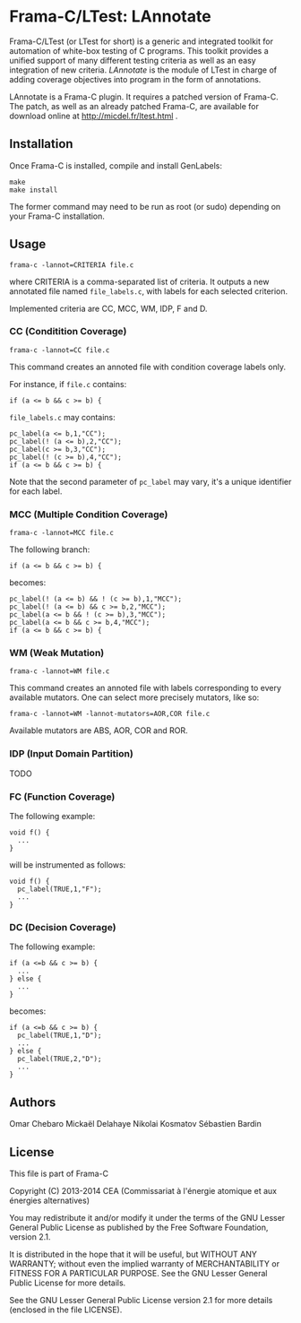 Frama-C/LTest: LAnnotate
========================

Frama-C/LTest (or LTest for short) is a generic and integrated toolkit for
automation of white-box testing of C programs. This toolkit provides a unified
support of many different testing criteria as well as an easy integration of
new criteria. *LAnnotate* is the module of LTest in charge of adding coverage
objectives into program in the form of annotations.

LAnnotate is a Frama-C plugin. It requires a patched version of Frama-C. The
patch, as well as an already patched Frama-C, are available for download online
at http://micdel.fr/ltest.html .

Installation
------------

Once Frama-C is installed, compile and install GenLabels:

    make
    make install

The former command may need to be run as root (or sudo) depending on your Frama-C installation.

Usage
-----

    frama-c -lannot=CRITERIA file.c

where CRITERIA is a comma-separated list of criteria. It outputs a new annotated file named `file_labels.c`, with labels for each selected criterion.

Implemented criteria are CC, MCC, WM, IDP, F and D.

### CC (Conditition Coverage)

    frama-c -lannot=CC file.c

This command creates an annoted file with condition coverage labels only.

For instance, if `file.c` contains:

    if (a <= b && c >= b) {

`file_labels.c` may contains:

    pc_label(a <= b,1,"CC");
    pc_label(! (a <= b),2,"CC");
    pc_label(c >= b,3,"CC");
    pc_label(! (c >= b),4,"CC");
    if (a <= b && c >= b) {

Note that the second parameter of `pc_label` may vary, it's a unique identifier for each label.

### MCC (Multiple Condition Coverage)

    frama-c -lannot=MCC file.c

The following branch:

    if (a <= b && c >= b) {

becomes:

    pc_label(! (a <= b) && ! (c >= b),1,"MCC");
    pc_label(! (a <= b) && c >= b,2,"MCC");
    pc_label(a <= b && ! (c >= b),3,"MCC");
    pc_label(a <= b && c >= b,4,"MCC");
    if (a <= b && c >= b) {

### WM (Weak Mutation)

    frama-c -lannot=WM file.c

This command creates an annoted file with labels corresponding to every available mutators.
One can select more precisely mutators, like so:

    frama-c -lannot=WM -lannot-mutators=AOR,COR file.c

Available mutators are ABS, AOR, COR and ROR.


### IDP (Input Domain Partition)

TODO

### FC (Function Coverage)

The following example:

    void f() {
      ...
    }

will be instrumented as follows:

    void f() {
      pc_label(TRUE,1,"F");
      ...
    }


### DC (Decision Coverage)

The following example:

    if (a <=b && c >= b) {
      ...
    } else {
      ...
    }

becomes:

    if (a <=b && c >= b) {
      pc_label(TRUE,1,"D");
      ...
    } else {
      pc_label(TRUE,2,"D");
      ...
    }

Authors
-------

Omar Chebaro
Mickaël Delahaye
Nikolai Kosmatov
Sébastien Bardin

License
-------

This file is part of Frama-C

Copyright (C) 2013-2014
  CEA (Commissariat à l'énergie atomique et aux énergies alternatives)

You may redistribute it and/or modify it under the terms of the GNU
Lesser General Public License as published by the Free Software
Foundation, version 2.1.

It is distributed in the hope that it will be useful,
but WITHOUT ANY WARRANTY; without even the implied warranty of
MERCHANTABILITY or FITNESS FOR A PARTICULAR PURPOSE.  See the
GNU Lesser General Public License for more details.

See the GNU Lesser General Public License version 2.1
for more details (enclosed in the file LICENSE).
